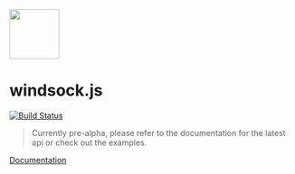 <img width="88" src="https://raw.githubusercontent.com/windsockjs/windsock-artwork/master/windsock_2x.png">

# windsock.js

[![Build Status](https://travis-ci.org/windsockjs/windsock.svg)](https://travis-ci.org/windsockjs/windsock)

> Currently pre-alpha, please refer to the documentation for the latest api or check out the examples.

[Documentation](http://windsockjs.github.io/windsock/)
